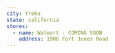 ```yaml
---
city: Yreka
state: california
stores:
  - name: Walmart - COMING SOON
    address: 1906 Fort Jones Road
---
```

